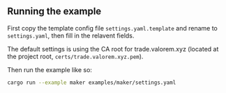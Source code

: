 ## Running the example

First copy the template config file `settings.yaml.template` and rename to `settings.yaml`, then fill in the relavent fields.

The default settings is using the CA root for trade.valorem.xyz (located at the project root, `certs/trade.valorem.xyz.pem`).

Then run the example like so:

```bash
cargo run --example maker examples/maker/settings.yaml
```
